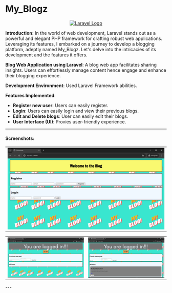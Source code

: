 # My_Blogz

<p align="center"><a href="https://laravel.com" target="_blank"><img src="https://raw.githubusercontent.com/laravel/art/master/logo-lockup/5%20SVG/2%20CMYK/1%20Full%20Color/laravel-logolockup-cmyk-red.svg" width="400" alt="Laravel Logo"></a></p>

**Introduction:**
In the world of web development, Laravel stands out as a powerful and elegant PHP framework for crafting robust web applications. Leveraging its features, I embarked on a journey to develop a blogging platform, adeptly named My_Blogz. Let's delve into the intricacies of its development and the features it offers.

**Blog Web Application using Laravel**: A blog web app facilitates sharing insights. Users can effortlessly manage content hence engage and enhance their blogging experience.

**Development Environment**: Used Laravel Framework abilities.

**Features Implemented**:
- **Register new user**: Users can easily register.
- **Login**: Users can easily login and view their previous blogs.
- **Edit and Delete blogs**: User can easily edit their blogs.
- **User Interface (UI)**: Provies user-friendly experience.

---

#### Screenshots:

<table>
   <tr>
      <td align="center"><img src="home.png" alt="HomePage"></td>
   </tr> 
</table> 
<table>
  <tr>
    <td align="center"><img src="page1.png" alt="page1"></td>
    <td align="center"><img src="page2.png" alt="page2"></td>
</table>
---



